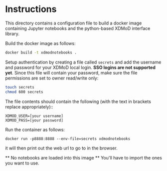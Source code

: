 # Instructions

This directory contains a configuration file to build a
docker image containing Jupyter notebooks and the python-based XDMoD
interface library.

Build the docker image as follows:
```sh
docker build -t xdmodnotebooks .
```

Setup authentication by creating a file called `secrets` and add the username and password
for your XDMoD local login. **SSO logins are not supported yet**. Since this file
will contain your password, make sure the file
permissions are set to owner read/write only:

```sh
touch secrets
chmod 600 secrets
```

The file contents should contain the following (with the text in brackets
replace appropriately)::
```
XDMOD_USER=[your username]
XDMOD_PASS=[your password]
```

Run the container as follows:
```
docker run -p8888:8888 --env-file=secrets xdmodnotebooks
```

it will then print out the web url to go to in the browser.

** No notebooks are loaded into this image ** You'll have to import the ones you want to use.
